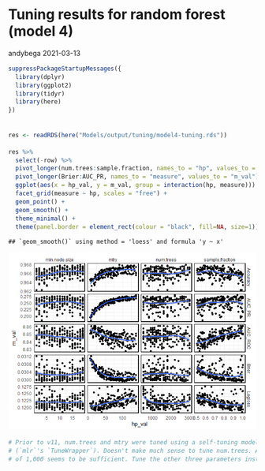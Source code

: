 Tuning results for random forest (model 4)
================
andybega
2021-03-13

``` r
suppressPackageStartupMessages({
  library(dplyr)
  library(ggplot2)
  library(tidyr)
  library(here)
})


res <- readRDS(here("Models/output/tuning/model4-tuning.rds"))

res %>%
  select(-row) %>%
  pivot_longer(num.trees:sample.fraction, names_to = "hp", values_to = "hp_val") %>%
  pivot_longer(Brier:AUC_PR, names_to = "measure", values_to = "m_val") %>%
  ggplot(aes(x = hp_val, y = m_val, group = interaction(hp, measure))) +
  facet_grid(measure ~ hp, scales = "free") +
  geom_point() +
  geom_smooth() +
  theme_minimal() +
  theme(panel.border = element_rect(colour = "black", fill=NA, size=1))
```

    ## `geom_smooth()` using method = 'loess' and formula 'y ~ x'

![](tuning-model4_files/figure-gfm/unnamed-chunk-1-1.png)<!-- -->

``` r
# Prior to v11, num.trees and mtry were tuned using a self-tuning model
# (`mlr`'s `TuneWrapper`). Doesn't make much sense to tune num.trees. A value
# of 1,000 seems to be sufficient. Tune the other three parameters instead.
```
